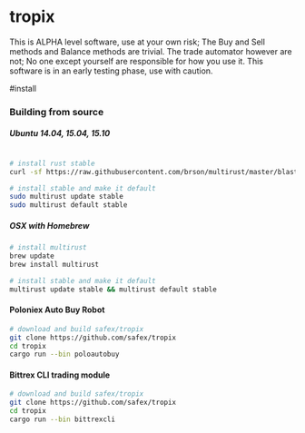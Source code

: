 # tropix
This is ALPHA level software, use at your own risk; The Buy and Sell methods and Balance methods are trivial.
The trade automator however are not; No one except yourself are responsible for how you use it. This software is in an early testing phase, use with caution.

#install
### Building from source

##### Ubuntu 14.04, 15.04, 15.10

```bash

# install rust stable
curl -sf https://raw.githubusercontent.com/brson/multirust/master/blastoff.sh | sh

# install stable and make it default
sudo multirust update stable
sudo multirust default stable
```

##### OSX with Homebrew

```bash
# install multirust
brew update
brew install multirust

# install stable and make it default
multirust update stable && multirust default stable
```



#### Poloniex Auto Buy Robot

```bash
# download and build safex/tropix
git clone https://github.com/safex/tropix
cd tropix
cargo run --bin poloautobuy
```

#### Bittrex CLI trading module

```bash
# download and build safex/tropix
git clone https://github.com/safex/tropix
cd tropix
cargo run --bin bittrexcli
```